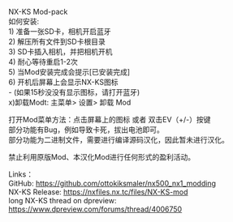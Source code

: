 NX-KS Mod-pack  
如何安装:  
      1) 准备一张SD卡，相机开启蓝牙  
      2) 解压所有文件到SD卡根目录  
      3) SD卡插入相机，并把相机开机  
      4) 耐心等待重启1-2次  
      5) 当Mod安装完成会提示[已安装完成]  
      6) 开机后屏幕上会显示NX-KS图标  
		- (如果15秒没没有显示图标，请打开蓝牙)  
      x)卸载Modt: 主菜单> 设置> 卸载 Mod  
  
打开Mod菜单方法：点击屏幕上的图标  或者 双击EV（+/-）按键  
部分功能有Bug，例如导致卡死，拔出电池即可。  
部分功能为二进制文件，需要进行编译源码汉化，因此暂未进行汉化。  
  
禁止利用原版Mod、本汉化Mod进行任何形式的盈利活动。  
  
Links：  
GitHub: https://github.com/ottokiksmaler/nx500_nx1_modding  
NX-KS Release: https://nxfiles.nx.tc/files/NX-KS-mod  
long NX-KS thread on dpreview: https://www.dpreview.com/forums/thread/4006750  

